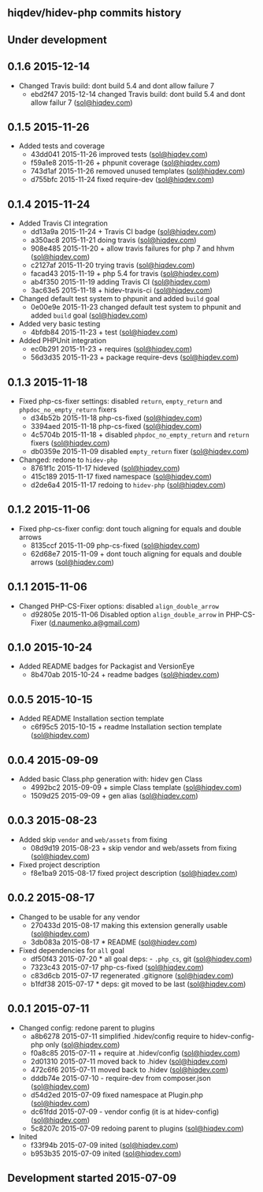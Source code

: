 hiqdev/hidev-php commits history
--------------------------------

## Under development


## 0.1.6 2015-12-14

- Changed Travis build: dont build 5.4 and dont allow failure 7
    - ebd2f47 2015-12-14 changed Travis build: dont build 5.4 and dont allow failur 7 (sol@hiqdev.com)

## 0.1.5 2015-11-26

- Added tests and coverage
    - 43dd041 2015-11-26 improved tests (sol@hiqdev.com)
    - f59a1e8 2015-11-26 + phpunit coverage (sol@hiqdev.com)
    - 743d1af 2015-11-26 removed unused templates (sol@hiqdev.com)
    - d755bfc 2015-11-24 fixed require-dev (sol@hiqdev.com)

## 0.1.4 2015-11-24

- Added Travis CI integration
    - dd13a9a 2015-11-24 + Travis CI badge (sol@hiqdev.com)
    - a350ac8 2015-11-21 doing travis (sol@hiqdev.com)
    - 908e485 2015-11-20 + allow travis failures for php 7 and hhvm (sol@hiqdev.com)
    - c2127af 2015-11-20 trying travis (sol@hiqdev.com)
    - facad43 2015-11-19 + php 5.4 for travis (sol@hiqdev.com)
    - ab4f350 2015-11-19 adding Travis CI (sol@hiqdev.com)
    - 3ac63e5 2015-11-18 + hidev-travis-ci (sol@hiqdev.com)
- Changed default test system to phpunit and added `build` goal
    - 0e00e9e 2015-11-23 changed default test system to phpunit and added `build` goal (sol@hiqdev.com)
- Added very basic testing
    - 4bfdb84 2015-11-23 + test (sol@hiqdev.com)
- Added PHPUnit integration
    - ec0b291 2015-11-23 + requires (sol@hiqdev.com)
    - 56d3d35 2015-11-23 + package require-devs (sol@hiqdev.com)

## 0.1.3 2015-11-18

- Fixed php-cs-fixer settings: disabled `return`, `empty_return` and `phpdoc_no_empty_return` fixers
    - d34b52b 2015-11-18 php-cs-fixed (sol@hiqdev.com)
    - 3394aed 2015-11-18 php-cs-fixed (sol@hiqdev.com)
    - 4c5704b 2015-11-18 + disabled `phpdoc_no_empty_return` and `return` fixers (sol@hiqdev.com)
    - db0359e 2015-11-09 disabled `empty_return` fixer (sol@hiqdev.com)
- Changed: redone to `hidev-php`
    - 8761f1c 2015-11-17 hideved (sol@hiqdev.com)
    - 415c189 2015-11-17 fixed namespace (sol@hiqdev.com)
    - d2de6a4 2015-11-17 redoing to `hidev-php` (sol@hiqdev.com)

## 0.1.2 2015-11-06

- Fixed php-cs-fixer config: dont touch aligning for equals and double arrows
    - 8135ccf 2015-11-09 php-cs-fixed (sol@hiqdev.com)
    - 62d68e7 2015-11-09 + dont touch aligning for equals and double arrows (sol@hiqdev.com)

## 0.1.1 2015-11-06

- Changed PHP-CS-Fixer options: disabled `align_double_arrow`
    - d92805e 2015-11-06 Disabled option `align_double_arrow` in PHP-CS-Fixer (d.naumenko.a@gmail.com)

## 0.1.0 2015-10-24

- Added README badges for Packagist and VersionEye
    - 8b470ab 2015-10-24 + readme badges (sol@hiqdev.com)

## 0.0.5 2015-10-15

- Added README Installation section template
    - c6f95c5 2015-10-15 + readme Installation section template (sol@hiqdev.com)

## 0.0.4 2015-09-09

- Added basic Class.php generation with: hidev gen Class
    - 4992bc2 2015-09-09 + simple Class template (sol@hiqdev.com)
    - 1509d25 2015-09-09 + gen alias (sol@hiqdev.com)

## 0.0.3 2015-08-23

- Added skip `vendor` and `web/assets` from fixing
    - 08d9d19 2015-08-23 + skip vendor and web/assets from fixing (sol@hiqdev.com)
- Fixed project description
    - f8e1ba9 2015-08-17 fixed project description (sol@hiqdev.com)

## 0.0.2 2015-08-17

- Changed to be usable for any vendor
    - 270433d 2015-08-17 making this extension generally usable (sol@hiqdev.com)
    - 3db083a 2015-08-17 * README (sol@hiqdev.com)
- Fixed dependencies for `all` goal
    - df50f43 2015-07-20 * all goal deps: - `.php_cs`, git (sol@hiqdev.com)
    - 7323c43 2015-07-17 php-cs-fixed (sol@hiqdev.com)
    - c83d6cb 2015-07-17 regenerated .gitignore (sol@hiqdev.com)
    - b1fdf38 2015-07-17 * deps: git moved to be last (sol@hiqdev.com)

## 0.0.1 2015-07-11

- Changed config: redone parent to plugins
    - a8b6278 2015-07-11 simplified .hidev/config require to hidev-config-php only (sol@hiqdev.com)
    - f0a8c85 2015-07-11 + require at .hidev/config (sol@hiqdev.com)
    - 2d01310 2015-07-11 moved back to .hidev (sol@hiqdev.com)
    - 472c6f6 2015-07-11 moved back to .hidev (sol@hiqdev.com)
    - dddb74e 2015-07-10 - require-dev from composer.json (sol@hiqdev.com)
    - d54d2ed 2015-07-09 fixed namespace at Plugin.php (sol@hiqdev.com)
    - dc61fdd 2015-07-09 - vendor config (it is at hidev-config) (sol@hiqdev.com)
    - 5c8207c 2015-07-09 redoing parent to plugins (sol@hiqdev.com)
- Inited
    - f33f94b 2015-07-09 inited (sol@hiqdev.com)
    - b953b35 2015-07-09 inited (sol@hiqdev.com)

## Development started 2015-07-09

